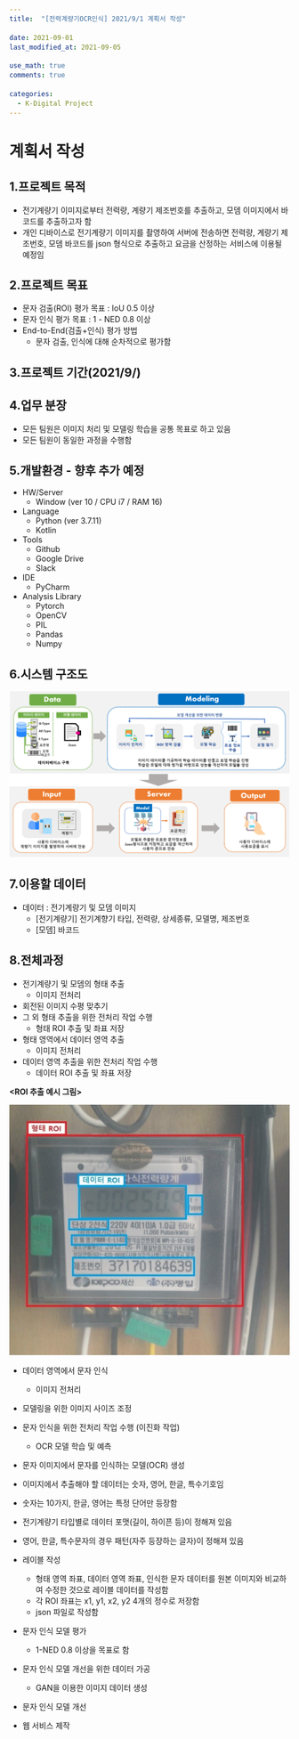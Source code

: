 ```yaml
---
title:  "[전력계량기OCR인식] 2021/9/1 계획서 작성"

date: 2021-09-01
last_modified_at: 2021-09-05

use_math: true
comments: true

categories:
  - K-Digital Project
---
```




# 계획서 작성

## 1.프로젝트 목적
- 전기계량기 이미지로부터 전력량, 계량기 제조번호를 추출하고, 모뎀 이미지에서 바코드를 추출하고자 함
- 개인 디바이스로 전기계량기 이미지를 촬영하여 서버에 전송하면 전력량, 계량기 제조번호, 모뎀 바코드를 json 형식으로 추출하고 요금을 산정하는 서비스에 이용될 예정임



## 2.프로젝트 목표

- 문자 검출(ROI) 평가 목표 : IoU 0.5 이상
- 문자 인식 평가 목표 : 1 - NED 0.8 이상
- End-to-End(검출+인식) 평가 방법
	- 문자 검출, 인식에 대해 순차적으로 평가함



## 3.프로젝트 기간(2021/9/)



## 4.업무 분장

- 모든 팀원은 이미지 처리 및 모델링 학습을 공통 목표로 하고 있음
- 모든 팀원이 동일한 과정을 수행함



## 5.개발환경 - 향후 추가 예정

- HW/Server
	- Window (ver 10 / CPU i7 / RAM 16)
- Language
	- Python (ver 3.7.11)
	- Kotlin
- Tools
	- Github
	- Google Drive
	- Slack
- IDE
	- PyCharm
- Analysis Library
	- Pytorch
	- OpenCV
	- PIL
	- Pandas
	- Numpy



## 6.시스템 구조도

![53_K-Digital_Training_Project_1.png](\assets\images\53_K-Digital_Training_Project_1.png)





## 7.이용할 데이터

- 데이터 : 전기계량기 및 모뎀 이미지
	- [전기계량기] 전기계향기 타입, 전력량, 상세종류, 모델명, 제조번호
	- [모뎀] 바코드



## 8.전체과정

- 전기계량기 및 모뎀의 형태 추출
	- 이미지 전처리
- 회전된 이미지 수평 맞추기
- 그 외 형태 추출을 위한 전처리 작업 수행
	- 형태 ROI 추출 및 좌표 저장
- 형태 영역에서 데이터 영역 추출
	- 이미지 전처리
- 데이터 영역 추출을 위한 전처리 작업 수행
	- 데이터 ROI 추출 및 좌표 저장



**<ROI 추출 예시 그림>**

![53_K-Digital_Training_Project_2](\assets\images\53_K-Digital_Training_Project_2.jpg)







- 데이터 영역에서 문자 인식
	- 이미지 전처리
- 모델링을 위한 이미지 사이즈 조정 
- 문자 인식을 위한 전처리 작업 수행 (이진화 작업)
	- OCR 모델 학습 및 예측
- 문자 이미지에서 문자를 인식하는 모델(OCR) 생성
- 이미지에서 추출해야 할 데이터는 숫자, 영어, 한글, 특수기호임
- 숫자는 10가지, 한글, 영어는 특정 단어만 등장함
- 전기계량기 타입별로 데이터 포맷(길이, 하이픈 등)이 정해져 있음
- 영어, 한글, 특수문자의 경우 패턴(자주 등장하는 글자)이 정해져 있음
- 레이블 작성
	- 형태 영역 좌표, 데이터 영역 좌표, 인식한 문자 데이터를 원본 이미지와 비교하여 수정한 것으로 레이블 데이터를 작성함
	- 각 ROI 좌표는 x1, y1, x2, y2 4개의 정수로 저장함
	- json 파일로 작성함




- 문자 인식 모델 평가
	- 1-NED 0.8 이상을 목표로 함
- 문자 인식 모델 개선을 위한 데이터 가공
	- GAN을 이용한 이미지 데이터 생성
- 문자 인식 모델 개선
- 웹 서비스 제작





